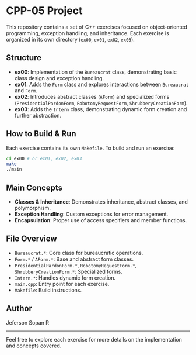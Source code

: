 # CPP-05 Project

This repository contains a set of C++ exercises focused on object-oriented programming, exception handling, and inheritance. Each exercise is organized in its own directory (`ex00`, `ex01`, `ex02`, `ex03`).

## Structure
- **ex00**: Implementation of the `Bureaucrat` class, demonstrating basic class design and exception handling.
- **ex01**: Adds the `Form` class and explores interactions between `Bureaucrat` and `Form`.
- **ex02**: Introduces abstract classes (`AForm`) and specialized forms (`PresidentialPardonForm`, `RobotomyRequestForm`, `ShrubberyCreationForm`).
- **ex03**: Adds the `Intern` class, demonstrating dynamic form creation and further abstraction.

## How to Build & Run
Each exercise contains its own `Makefile`. To build and run an exercise:

```bash
cd ex00 # or ex01, ex02, ex03
make
./main
```

## Main Concepts
- **Classes & Inheritance**: Demonstrates inheritance, abstract classes, and polymorphism.
- **Exception Handling**: Custom exceptions for error management.
- **Encapsulation**: Proper use of access specifiers and member functions.

## File Overview
- `Bureaucrat.*`: Core class for bureaucratic operations.
- `Form.*` / `AForm.*`: Base and abstract form classes.
- `PresidentialPardonForm.*`, `RobotomyRequestForm.*`, `ShrubberyCreationForm.*`: Specialized forms.
- `Intern.*`: Handles dynamic form creation.
- `main.cpp`: Entry point for each exercise.
- `Makefile`: Build instructions.

## Author
Jeferson Sopan R

---
Feel free to explore each exercise for more details on the implementation and concepts covered.

